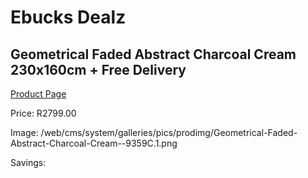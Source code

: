 
# Ebucks Dealz
## Geometrical Faded Abstract Charcoal Cream 230x160cm + Free Delivery
[Product Page](https://www.ebucks.com/web/shop/productSelected.do?prodId=1210201078&catId=1209942745)

Price: R2799.00

Image: /web/cms/system/galleries/pics/prodimg/Geometrical-Faded-Abstract-Charcoal-Cream--9359C.1.png

Savings: 


	